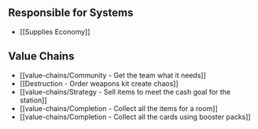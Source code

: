 ## Responsible for Systems
- [[Supplies Economy]]
## Value Chains
- [[value-chains/Community - Get the team what it needs]]
- [[Destruction - Order weapons kit create chaos]]
- [[value-chains/Strategy - Sell items to meet the cash goal for the station]]
- [[value-chains/Completion - Collect all the items for a room]]
- [[value-chains/Completion - Collect all the cards using booster packs]]